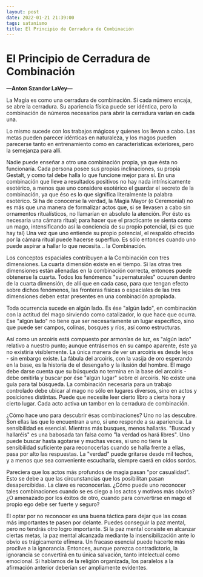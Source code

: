 ```yaml
---
layout: post
date: 2022-01-21 21:39:00
tags: satanismo
title: El Principio de Cerradura de Combinación
---
```


# El Principio de Cerradura de Combinación

**—Anton Szandor LaVey—**

La Magia es como una cerradura de combinación. Si cada número encaja, se abre la cerradura. Su apariencia física puede ser idéntica, pero la combinación de números necesarios para abrir la cerradura varían en cada una.

Lo mismo sucede con los trabajos mágicos y quienes los llevan a cabo. Las metas pueden parecer idénticas en naturaleza, y los magos pueden parecerse tanto en entrenamiento como en características exteriores, pero la semejanza para allí.

Nadie puede enseñar a otro una combinación propia, ya que ésta no funcionaría. Cada persona posee sus propias inclinaciones, su propia Gestalt, y como tal debe halla lo que funcione mejor para sí. En una combinación que lleve a resultados positivos no hay nada intrínsicamente esotérico, a menos que uno considere esotérico el guardar el secreto de la combinación, ya que éso es lo que significa literalmente la palabra esotérico. Si ha de conocerse la verdad, la Magia Mayor (o Ceremonial) no es más que una manera de formalizar actos que, si se llevasen a cabo sin ornamentos ritualísticos, no llamarían en absoluto la atención. Por ésto es necesaria una cámara ritual; para hacer que el practicante se sienta como un mago, intensificando así la conciencia de su propio potencial, (si es que hay tal) Una vez que uno entiende su propio potencial, el respaldo ofrecido por la cámara ritual puede hacerse superfluo. Es sólo entonces cuando uno puede aspirar a hallar lo que necesita... la Combinación.

Los conceptos espaciales contribuyen a la Combinación con tres dimensiones. La cuarta dimensión existe en el tiempo. Si las otras tres dimensiones están alienadas en la combinación correcta, entonces puede obtenerse la cuarta. Todos los fenómenos "supernaturales" ocuuren dentro de la cuarta dimensión, de allí que en cada caso, para que tengan efecto sobre dichos fenómenos, las fronteras físicas o espaciales de las tres dimensiones deben estar presentes en una combinación apropiada.

Toda ocurrencia sucede en algún lado. Es ése "algún lado", en combinación con la actitud del mago sirviendo como catalizador, lo que hace que ocurra. Ese "algún lado" no tiene que ser necesariamente un lugar específico, sino que puede ser campos, colinas, bosques y ríos, así como estructuras.

Así como un arcoiris está compuesto por armonías de luz, es "algún lado" relativo a nuestro punto; aunque entrásemos en su campo aparente, éste ya no existiría visiblemente. La única manera de ver un arcoiris es desde lejos - sin embargo existe. La fábula del arcoiris, con la vasija de oro esperando en la base, es la historia de el desengaño y la ilusión del hombre. El mago debe darse cuenta que su búsqueda no termina en la base del arcoiris - debe omitirla y buscar por ése "algún lugar" sobre el arcoiris. No existe una guía para tal búsqueda. La combinación necesaria para un trabajo controlado debe ubicar al mago no sólo en lugares diversos, sino en actos y posiciones distintas. Puede que necesite leer cierto libro a cierta hora y cierto lugar. Cada acto activa un tambor en la cerradura de combinación.

¿Cómo hace uno para descubrir ésas combinaciones? Uno no las descubre. Son ellas las que lo encuentran a uno, si uno responde a su apariencia. La sensibilidad es esencial. Mientras más busques, menos hallarás. "Buscad y hallaréis" es una babosada tan falsa como "la verdad os hará libres". Uno puede buscar hasta agotarse y muchas veces, si uno no tiene la sensibilidad suficiente para reconocerlas cuando se halla frente a ellas, pasa por alto las respuestas. La "verdad" puede gritarse desde mil techos, y a menos que sea conveniente escucharla, siempre caerá en oídos sordos.

Pareciera que los actos más profundos de magia pasan "por casualidad". Esto se debe a que las circunstancias que los posibilitan pasan desapercibidas. La clave es reconocerlas. ¿Cómo puede uno reconocer tales combinaciones cuando se es ciego a los actos y motivos más obvios? ¿O amenazado por los éxitos de otro, cuando para convertirse en mago el propio ego debe ser fuerte y seguro?

El optar por no reconocer es una buena táctica para dejar que las cosas más importantes te pasen por delante. Puedes conseguir la paz mental, pero no tendrás otro logro importante. Si la paz mental consiste en alcanzar ciertas metas, la paz mental alcanzada mediante la insensibilización ante lo obvio es trágicamente efímera. Un fracaso esencial puede hacerte más proclive a la ignorancia. Entonces, aunque parezca contradictorio, la ignorancia se convertirá en tu única salvación, tanto intelectual como emocional. Si hablamos de la religión organizada, los paralelos a la afirmación anterior deberían ser ampliamente evidentes.
